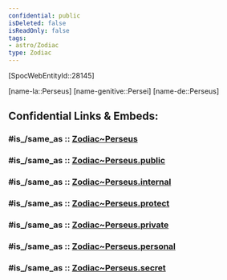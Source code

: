 ```yaml
---
confidential: public
isDeleted: false
isReadOnly: false
tags:
- astro/Zodiac
type: Zodiac
---
```


[SpocWebEntityId::28145]



[name-la::Perseus]
[name-genitive::Persei]
[name-de::Perseus]


## Confidential Links & Embeds: 

### #is_/same_as :: [Zodiac~Perseus](/_Standards/Astronomy/Star~Constellation/Zodiac~Perseus.md) 

### #is_/same_as :: [Zodiac~Perseus.public](/_public/Astronomy/Star~Constellation/Zodiac~Perseus.public.md) 

### #is_/same_as :: [Zodiac~Perseus.internal](/_internal/Astronomy/Star~Constellation/Zodiac~Perseus.internal.md) 

### #is_/same_as :: [Zodiac~Perseus.protect](/_protect/Astronomy/Star~Constellation/Zodiac~Perseus.protect.md) 

### #is_/same_as :: [Zodiac~Perseus.private](/_private/Astronomy/Star~Constellation/Zodiac~Perseus.private.md) 

### #is_/same_as :: [Zodiac~Perseus.personal](/_personal/Astronomy/Star~Constellation/Zodiac~Perseus.personal.md) 

### #is_/same_as :: [Zodiac~Perseus.secret](/_secret/Astronomy/Star~Constellation/Zodiac~Perseus.secret.md)

